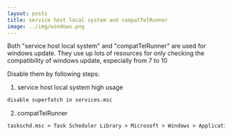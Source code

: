 ```yaml
---
layout: posts
title: service host local system and compatTelRunner
image: ../img/windows.png
---
```


Both "service host local system" and "compatTelRunner" are used for windows update.
They use up lots of resources for only checking the compatibility of windows update, especially from 7 to 10

Disable them by following steps:

1.  service host local system high usage

```markdown
disable superfatch in services.msc
```

2.  compatTelRunner

```markdown
taskschd.msc > Task Scheduler Library > Microsoft > Windows > Application Experience > disable "Microsoft Compatibility Appraice"
```
